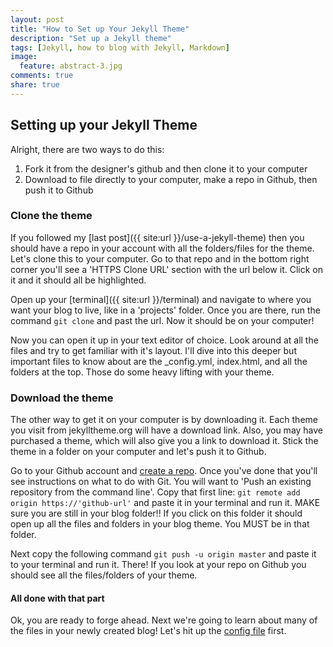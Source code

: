 ```yaml
---
layout: post
title: "How to Set up Your Jekyll Theme"
description: "Set up a Jekyll theme"
tags: [Jekyll, how to blog with Jekyll, Markdown]
image:
  feature: abstract-3.jpg
comments: true
share: true
---
```


## Setting up your Jekyll Theme

Alright, there are two ways to do this:

1. Fork it from the designer's github and then clone it to your computer
2. Download to file directly to your computer, make a repo in Github, then push it to Github

### Clone the theme

If you followed my [last post]({{ site:url }}/use-a-jekyll-theme) then you should have a repo in your account with all the folders/files for the theme. Let's clone this to your computer. Go to that repo and in the bottom right corner you'll see a 'HTTPS Clone URL' section with the url below it. Click on it and it should all be highlighted. 

Open up your [terminal]({{ site:url }}/terminal) and navigate to where you want your blog to live, like in a 'projects' folder. Once you are there, run the command `git clone` and past the url. Now it should be on your computer!

Now you can open it up in your text editor of choice. Look around at all the files and try to get familiar with it's layout. I'll dive into this deeper but important files to know about are the _config.yml, index.html, and all the folders at the top. Those do some heavy lifting with your theme.

### Download the theme
 
The other way to get it on your computer is by downloading it. Each theme you visit from jekylltheme.org will have a download link. Also, you may have purchased a theme, which will also give you a link to download it. Stick the theme in a folder on your computer and let's push it to Github.

Go to your Github account and [create a repo](https://help.github.com/articles/create-a-repo). Once you've done that you'll see instructions on what to do with Git. You will want to 'Push an existing repository from the command line'. Copy that first line: `git remote add origin https://'github-url'` and paste it in your terminal and run it. MAKE sure you are still in your blog folder!! If you click on this folder it should open up all the files and folders in your blog theme. You MUST be in that folder.

Next copy the following command `git push -u origin master` and paste it to your terminal and run it. There! If you look at your repo on Github you should see all the files/folders of your theme.

#### All done with that part
Ok, you are ready to forge ahead. Next we're going to learn about many of the files in your newly created blog! Let's hit up the [config file](/jekyll-config-file) first.